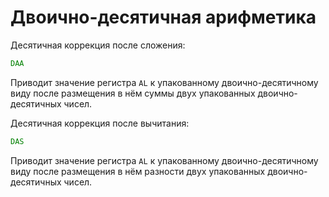 # Двоично-десятичная арифметика

Десятичная коррекция после сложения:

```asm
DAA
```

Приводит значение регистра `AL` к упакованному двоично-десятичному виду после
размещения в нём суммы двух упакованных двоично-десятичных чисел.

Десятичная коррекция после вычитания:

```asm
DAS
```

Приводит значение регистра `AL` к упакованному двоично-десятичному виду после
размещения в нём разности двух упакованных двоично-десятичных чисел.

